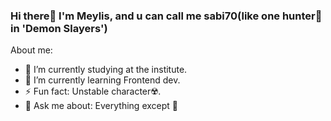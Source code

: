 ### Hi there👋️ I'm Meylis, and u can call me sabi70(like one hunter🥷️ in 'Demon Slayers')

About me:

- 🔭 I’m currently studying at the institute.
- 🌱 I’m currently learning Frontend dev.
- ⚡ Fun fact: Unstable character☢️.
- 💬️ Ask me about: Everything except 🎯️


<!--This is from local repo-->
<!--Second-->
